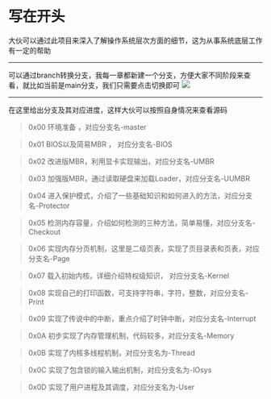 # 写在开头
   
大伙可以通过此项目来深入了解操作系统层次方面的细节，这为从事系统底层工作有一定的帮助

---
   
可以通过branch转换分支，我每一章都新建一个分支，方便大家不同阶段来查看，就比如当前是main分支，我们只需要点击切换即可
![](http://imgsrc.baidu.com/super/pic/item/3ac79f3df8dcd1003d523ae5378b4710b8122f2c.jpg)

---
   
在这里给出分支及其对应进度，这样大伙可以按照自身情况来查看源码
> 0x00 环境准备 ，对应分支名-master
   
> 0x01 BIOS以及简易MBR ， 对应分支名-BIOS

> 0x02 改进版MBR，利用显卡实现输出，对应分支名-UMBR

> 0x03 加强版MBR，通过读取硬盘来加载Loader，对应分支名-UUMBR

> 0x04 进入保护模式，介绍了一些基础知识和如何进入的方法，对应分支名-Protector

> 0x05 检测内存容量，介绍如何检测的三种方法，简单易懂，对应分支名-Checkout

> 0x06 实现内存分页机制，这里是二级页表，实现了页目录表和页表，对应分支名-Page

> 0x07 载入初始内核，详细介绍特权级知识， 对应分支名-Kernel

> 0x08 实现自己的打印函数，可支持字符串，字符，整数，对应分支名-Print

> 0x09 实现了传说中的中断，重点介绍了时钟中断，对应分支名-Interrupt

> 0x0A 初步实现了内存管理机制，代码较多，对应分支名-Memory

> 0x0B 实现了内核多线程机制，对应分支名为-Thread

> 0x0C 实现了包含锁的输入输出机制，对应分支名为-IOsys

> 0x0D 实现了用户进程及其调度，对应分支名为-User

